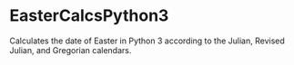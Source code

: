 # EasterCalcsPython3
Calculates the date of Easter in Python 3 according to the Julian, Revised Julian, and Gregorian calendars.
